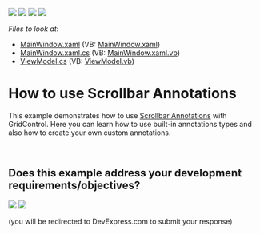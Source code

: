 <!-- default badges list -->
![](https://img.shields.io/endpoint?url=https://codecentral.devexpress.com/api/v1/VersionRange/128653698/21.1.5%2B)
[![](https://img.shields.io/badge/Open_in_DevExpress_Support_Center-FF7200?style=flat-square&logo=DevExpress&logoColor=white)](https://supportcenter.devexpress.com/ticket/details/T534664)
[![](https://img.shields.io/badge/📖_How_to_use_DevExpress_Examples-e9f6fc?style=flat-square)](https://docs.devexpress.com/GeneralInformation/403183)
[![](https://img.shields.io/badge/💬_Leave_Feedback-feecdd?style=flat-square)](#does-this-example-address-your-development-requirementsobjectives)
<!-- default badges end -->
<!-- default file list -->
*Files to look at*:

* [MainWindow.xaml](./CS/WpfApplication25/MainWindow.xaml) (VB: [MainWindow.xaml](./VB/WpfApplication25/MainWindow.xaml))
* [MainWindow.xaml.cs](./CS/WpfApplication25/MainWindow.xaml.cs) (VB: [MainWindow.xaml.vb](./VB/WpfApplication25/MainWindow.xaml.vb))
* [ViewModel.cs](./CS/WpfApplication25/ViewModel.cs) (VB: [ViewModel.vb](./VB/WpfApplication25/ViewModel.vb))
<!-- default file list end -->
# How to use Scrollbar Annotations


<p>This example demonstrates how to use <a href="https://documentation.devexpress.com/WPF/18068/Controls-and-Libraries/Data-Grid/Data-Scrolling/Scrollbar-Annotations">Scrollbar Annotations</a> with GridControl. Here you can learn how to use built-in annotations types and also how to create your own custom annotations.</p>

<br/>


<!-- feedback -->
## Does this example address your development requirements/objectives?

[<img src="https://www.devexpress.com/support/examples/i/yes-button.svg"/>](https://www.devexpress.com/support/examples/survey.xml?utm_source=github&utm_campaign=how-to-use-scrollbar-annotations-t534664&~~~was_helpful=yes) [<img src="https://www.devexpress.com/support/examples/i/no-button.svg"/>](https://www.devexpress.com/support/examples/survey.xml?utm_source=github&utm_campaign=how-to-use-scrollbar-annotations-t534664&~~~was_helpful=no)

(you will be redirected to DevExpress.com to submit your response)
<!-- feedback end -->
